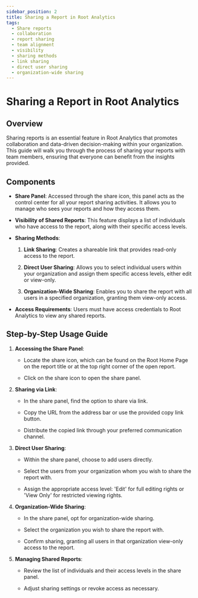 ```yaml
---
sidebar_position: 2
title: Sharing a Report in Root Analytics
tags:
  - Share reports
  - collaboration
  - report sharing
  - team alignment
  - visibility
  - sharing methods
  - link sharing
  - direct user sharing
  - organization-wide sharing
---
```


# Sharing a Report in Root Analytics

## Overview

Sharing reports is an essential feature in Root Analytics that promotes
collaboration and data-driven decision-making within your organization.
This guide will walk you through the process of sharing your reports
with team members, ensuring that everyone can benefit from the insights
provided.

## Components 

- **Share Panel**: Accessed through the share icon, this panel acts as
  the control center for all your report sharing activities. It allows
  you to manage who sees your reports and how they access them.

- **Visibility of Shared Reports**: This feature displays a list of
  individuals who have access to the report, along with their specific
  access levels.

- **Sharing Methods**:

  1.  **Link Sharing**: Creates a shareable link that provides read-only
      access to the report.

  2.  **Direct User Sharing**: Allows you to select individual users
      within your organization and assign them specific access levels,
      either edit or view-only.

  3.  **Organization-Wide Sharing**: Enables you to share the report
      with all users in a specified organization, granting them
      view-only access.

- **Access Requirements**: Users must have access credentials to Root
  Analytics to view any shared reports.

## Step-by-Step Usage Guide

1.  **Accessing the Share Panel**:

    - Locate the share icon, which can be found on the Root Home Page on
      the report title or at the top right corner of the open report.

    - Click on the share icon to open the share panel.

2.  **Sharing via Link**:

    - In the share panel, find the option to share via link.

    - Copy the URL from the address bar or use the provided copy link
      button.

    - Distribute the copied link through your preferred communication
      channel.

3.  **Direct User Sharing**:

    - Within the share panel, choose to add users directly.

    - Select the users from your organization whom you wish to share the
      report with.

    - Assign the appropriate access level: 'Edit' for full editing
      rights or 'View Only' for restricted viewing rights.

4.  **Organization-Wide Sharing**:

    - In the share panel, opt for organization-wide sharing.

    - Select the organization you wish to share the report with.

    - Confirm sharing, granting all users in that organization view-only
      access to the report.

5.  **Managing Shared Reports**:

    - Review the list of individuals and their access levels in the
      share panel.

    - Adjust sharing settings or revoke access as necessary.
